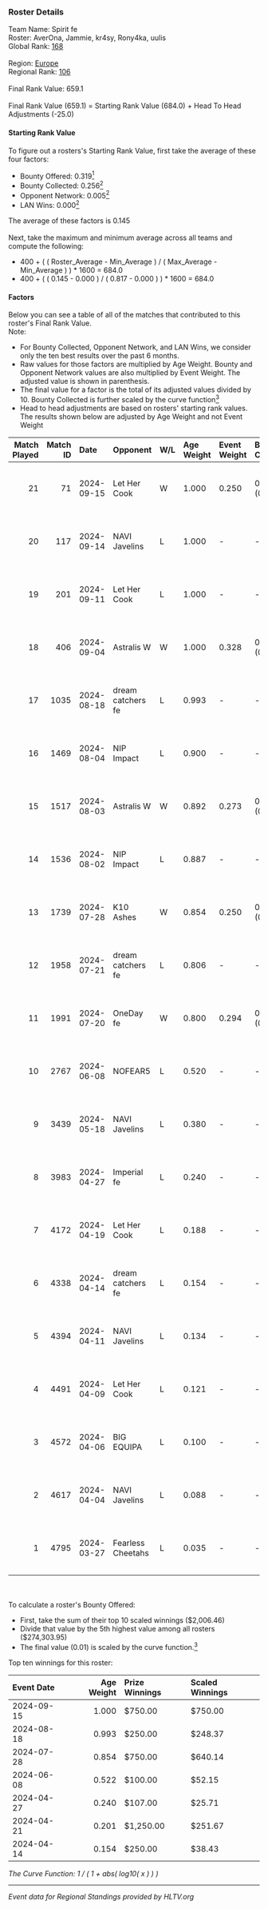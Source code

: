 ### Roster Details<br />
Team Name: Spirit fe<br />
Roster: AverOna, Jammie, kr4sy, Rony4ka, uulis<br />
Global Rank: [168](../../standings_global_2024_09_18.md)<br />
<br />
Region: [Europe]( ../../standings_europe_2024_09_18.md)<br />
Regional Rank: [106]( ../../standings_europe_2024_09_18.md)<br />
<br />
Final Rank Value:  659.1<br />
<br />
Final Rank Value (659.1) = Starting Rank Value (684.0) + Head To Head Adjustments (-25.0)<br />

#### Starting Rank Value<br />
To figure out a rosters's Starting Rank Value, first take the average of these four factors:<br />
- Bounty Offered: 0.319[<sup>1</sup>](#table2)
- Bounty Collected: 0.256[<sup>2</sup>](#table1)
- Opponent Network: 0.005[<sup>2</sup>](#table1)
- LAN Wins: 0.000[<sup>2</sup>](#table1)

The average of these factors is 0.145<br />
<br />
Next, take the maximum and minimum average across all teams and compute the following:<br />
- 400 + ( ( Roster_Average - Min_Average ) / ( Max_Average - Min_Average ) ) * 1600 = 684.0
- 400 + ( ( 0.145 - 0.000 ) / ( 0.817 - 0.000 ) ) * 1600 = 684.0


#### Factors<br />
Below you can see a table of all of the matches that contributed to this roster's Final Rank Value.<br />
Note:<br />

- For Bounty Collected, Opponent Network, and LAN Wins, we consider only the ten best results over the past 6 months.
- Raw values for those factors are multiplied by Age Weight. Bounty and Opponent Network values are also multiplied by Event Weight. The adjusted value is shown in parenthesis.
- The final value for a factor is the total of its adjusted values divided by 10. Bounty Collected is further scaled by the curve function[<sup>3</sup>](#curveFunction)
- Head to head adjustments are based on rosters' starting rank values. The results shown below are adjusted by Age Weight and not Event Weight
<span id="table1"></span><br />


| Match Played | Match ID | Date       | Opponent          | W/L | Age Weight | Event Weight | Bounty Collected | Opponent Network | LAN Wins  | H2H Adj. | Roster                                   |
| -: | -: | :- | :- | :- | :- | :- | :- | :- | :- | -: | :- |
|           21 |       71 | 2024-09-15 | Let Her Cook      | W   | 1.000      | 0.250        | 0.045 (0.011)    | 0.099 (0.025)    | 0 (0.000) |    22.85 | AverOna, Jammie, kr4sy, Rony4ka, uulis   |
|           20 |      117 | 2024-09-14 | NAVI Javelins     | L   | 1.000      | -            | -                | -                | -         |    -9.11 | AverOna, Jammie, kr4sy, Rony4ka, uulis   |
|           19 |      201 | 2024-09-11 | Let Her Cook      | L   | 1.000      | -            | -                | -                | -         |    -8.49 | AverOna, Jammie, kr4sy, Rony4ka, uulis   |
|           18 |      406 | 2024-09-04 | Astralis W        | W   | 1.000      | 0.328        | 0.001 (0.000)    | 0.052 (0.017)    | 0 (0.000) |    13.57 | AverOna, Jammie, kr4sy, Rony4ka, uulis   |
|           17 |     1035 | 2024-08-18 | dream catchers fe | L   | 0.993      | -            | -                | -                | -         |   -10.90 | AverOna, Jammie, kr4sy, Rony4ka, uulis   |
|           16 |     1469 | 2024-08-04 | NIP Impact        | L   | 0.900      | -            | -                | -                | -         |   -12.43 | AverOna, Jammie, Rony4ka, tenweri, uulis |
|           15 |     1517 | 2024-08-03 | Astralis W        | W   | 0.892      | 0.273        | 0.001 (0.000)    | 0.052 (0.013)    | 0 (0.000) |    12.26 | irbitka, Jammie, Rony4ka, tenweri, uulis |
|           14 |     1536 | 2024-08-02 | NIP Impact        | L   | 0.887      | -            | -                | -                | -         |   -12.53 | AverOna, Jammie, Rony4ka, tenweri, uulis |
|           13 |     1739 | 2024-07-28 | K10 Ashes         | W   | 0.854      | 0.250        | 0.001 (0.000)    | 0.000 (0.000)    | 0 (0.000) |     8.31 | AverOna, Jammie, Rony4ka, tenweri, uulis |
|           12 |     1958 | 2024-07-21 | dream catchers fe | L   | 0.806      | -            | -                | -                | -         |   -10.63 | AverOna, Jammie, Rony4ka, tenweri, uulis |
|           11 |     1991 | 2024-07-20 | OneDay fe         | W   | 0.800      | 0.294        | 0.001 (0.000)    | 0.000 (0.000)    | 0 (0.000) |     7.74 | AverOna, Jammie, Rony4ka, tenweri, uulis |
|           10 |     2767 | 2024-06-08 | NOFEAR5           | L   | 0.520      | -            | -                | -                | -         |    -8.70 | AverOna, Jammie, Rony4ka, tenweri, uulis |
|            9 |     3439 | 2024-05-18 | NAVI Javelins     | L   | 0.380      | -            | -                | -                | -         |    -4.01 | AverOna, Jammie, Rony4ka, tenweri, uulis |
|            8 |     3983 | 2024-04-27 | Imperial fe       | L   | 0.240      | -            | -                | -                | -         |    -1.55 | AverOna, Jammie, Rony4ka, tenweri, uulis |
|            7 |     4172 | 2024-04-19 | Let Her Cook      | L   | 0.188      | -            | -                | -                | -         |    -1.79 | AverOna, Jammie, Rony4ka, tenweri, uulis |
|            6 |     4338 | 2024-04-14 | dream catchers fe | L   | 0.154      | -            | -                | -                | -         |    -2.13 | AverOna, Jammie, Rony4ka, tenweri, uulis |
|            5 |     4394 | 2024-04-11 | NAVI Javelins     | L   | 0.134      | -            | -                | -                | -         |    -1.50 | AverOna, Jammie, Rony4ka, tenweri, uulis |
|            4 |     4491 | 2024-04-09 | Let Her Cook      | L   | 0.121      | -            | -                | -                | -         |    -2.79 | AverOna, Jammie, Rony4ka, tenweri, uulis |
|            3 |     4572 | 2024-04-06 | BIG EQUIPA        | L   | 0.100      | -            | -                | -                | -         |    -1.44 | AverOna, Jammie, Rony4ka, tenweri, uulis |
|            2 |     4617 | 2024-04-04 | NAVI Javelins     | L   | 0.088      | -            | -                | -                | -         |    -1.00 | AverOna, Jammie, Rony4ka, tenweri, uulis |
|            1 |     4795 | 2024-03-27 | Fearless Cheetahs | L   | 0.035      | -            | -                | -                | -         |    -0.66 | AverOna, Jammie, Rony4ka, tenweri, uulis |

<br />
<span id="table2"></span><br />
To calculate a roster's Bounty Offered:<br />

- First, take the sum of their top 10 scaled winnings ($2,006.46)
- Divide that value by the 5th highest value among all rosters ($274,303.95)
- The final value (0.01) is scaled by the curve function.[<sup>3</sup>](#curveFunction)

Top ten winnings for this roster:<br />

| Event Date | Age Weight | Prize Winnings | Scaled Winnings |
| :- | -: | :- | :- |
| 2024-09-15 |      1.000 | $750.00        | $750.00         |
| 2024-08-18 |      0.993 | $250.00        | $248.37         |
| 2024-07-28 |      0.854 | $750.00        | $640.14         |
| 2024-06-08 |      0.522 | $100.00        | $52.15          |
| 2024-04-27 |      0.240 | $107.00        | $25.71          |
| 2024-04-21 |      0.201 | $1,250.00      | $251.67         |
| 2024-04-14 |      0.154 | $250.00        | $38.43          |


<span id="curveFunction"></span>_The Curve Function: 1 / ( 1 + abs( log10( x ) ) )_<br />

---
_Event data for Regional Standings provided by HLTV.org_<br />
